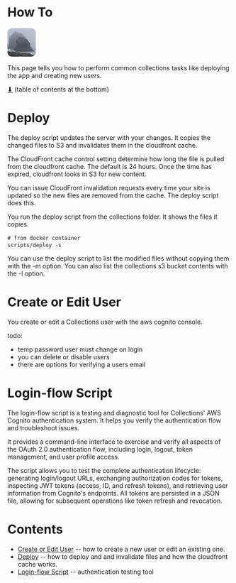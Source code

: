 # How To

[![icon](rounded-icon.png)](#)

This page tells you how to perform common collections tasks like
deploying the app and creating new users.

[⬇](#Contents) (table of contents at the bottom)

# Deploy

The deploy script updates the server with your changes.  It copies the
changed files to S3 and invalidates them in the cloudfront cache.

The CloudFront cache control setting determine how long the file is
pulled from the cloudfront cache. The default is 24 hours. Once the
time has expired, cloudfront looks in S3 for new content.

You can issue CloudFront invalidation requests every time your site is
updated so the new files are removed from the cache.  The deploy
script does this.

You run the deploy script from the collections folder. It shows the
files it copies.

~~~
# from docker container
scripts/deploy -s
~~~

You can use the deploy script to list the modified files without
copying them with the -m option. You can also list the collections s3
bucket contents with the -l option.

# Create or Edit User

You create or edit a Collections user with the aws cognito console.

todo:
* temp password user must change on login
* you can delete or disable users
* there are options for verifying a users email

# Login-flow Script

The login-flow script is a testing and diagnostic tool for
Collections' AWS Cognito authentication system. It helps you verify
the authentication flow and troubleshoot issues.

It provides a command-line interface to exercise and verify all
aspects of the OAuth 2.0 authentication flow, including login, logout,
token management, and user profile access.

The script allows you to test the complete authentication lifecycle:
generating login/logout URLs, exchanging authorization codes for
tokens, inspecting JWT tokens (access, ID, and refresh tokens), and
retrieving user information from Cognito's endpoints. All tokens are
persisted in a JSON file, allowing for subsequent operations like
token refresh and revocation.

# Contents

* [Create or Edit User](#create-or-edit-user) -- how to create a new user or edit an existing one.
* [Deploy](#deploy) -- how to deploy and and invalidate files and how the cloudfront cache works.
* [Login-flow Script](#login-flow-script) -- authentication testing tool
